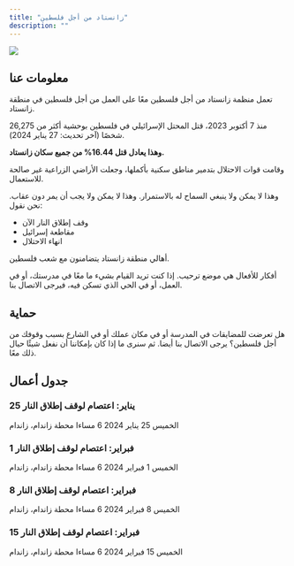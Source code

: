```yaml
---
title: "زانستاد من أجل فلسطين"
description: ""
---
```


![](/img/zaankanters-voor-palestina.jpg)

## معلومات عنا

تعمل منظمة زانستاد من أجل فلسطين معًا على العمل من أجل فلسطين في منطقة زانستاد.

منذ 7 أكتوبر 2023، قتل المحتل الإسرائيلي في فلسطين بوحشية أكثر من 26,275 شخصًا (آخر تحديث: 27 يناير 2024).

**وهذا يعادل قتل 16.44% من جميع سكان زانستاد.**

<!-- 159,806 نسمة في زانستاد في 31 يناير 2023 -->

وقامت قوات الاحتلال بتدمير مناطق سكنية بأكملها، وجعلت الأراضي الزراعية غير صالحة للاستعمال.

وهذا لا يمكن ولا ينبغي السماح له بالاستمرار. وهذا لا يمكن ولا يجب أن يمر دون عقاب. نحن نقول:

- وقف إطلاق النار الآن
- مقاطعة إسرائيل
- انهاء الاحتلال

أهالي منطقة زانستاد يتضامنون مع شعب فلسطين.

أفكار للأفعال هي موضع ترحيب. إذا كنت تريد القيام بشيء ما معًا في مدرستك، أو في العمل، أو في الحي الذي تسكن فيه، فيرجى الاتصال بنا.

## حماية

هل تعرضت للمضايقات في المدرسة أو في مكان عملك أو في الشارع بسبب وقوفك من أجل فلسطين؟ يرجى الاتصال بنا أيضا. ثم سنرى ما إذا كان بإمكاننا أن نفعل شيئًا حيال ذلك معًا.

## جدول أعمال

### 25 يناير: اعتصام لوقف إطلاق النار
الخميس 25 يناير 2024
6 مساءا
محطة زاندام، زاندام

### 1 فبراير: اعتصام لوقف إطلاق النار
الخميس 1 فبراير 2024
6 مساءا
محطة زاندام، زاندام

### 8 فبراير: اعتصام لوقف إطلاق النار
الخميس 8 فبراير 2024
6 مساءا
محطة زاندام، زاندام

### 15 فبراير: اعتصام لوقف إطلاق النار
الخميس 15 فبراير 2024
6 مساءا
محطة زاندام، زاندام
